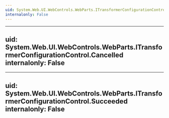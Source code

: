 ```yaml
---
uid: System.Web.UI.WebControls.WebParts.ITransformerConfigurationControl
internalonly: False
---
```


---
uid: System.Web.UI.WebControls.WebParts.ITransformerConfigurationControl.Cancelled
internalonly: False
---

---
uid: System.Web.UI.WebControls.WebParts.ITransformerConfigurationControl.Succeeded
internalonly: False
---
